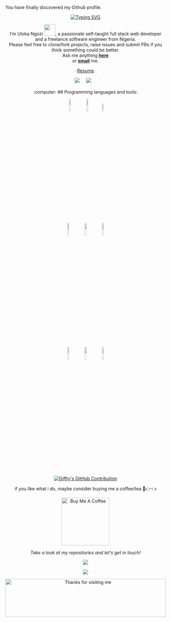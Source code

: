 You have finally discovered my Github profile. <br>

<p align="center">
<a href="https://git.io/typing-svg"><img src="https://readme-typing-svg.herokuapp.com?font=Dancing+Script&weight=900&size=30&duration=3000&pause=1000&color=30804A&background=15151500&center=true&vCenter=true&multiline=true&width=440&height=71&lines=Welcome+to;Gifftybabe's+Github" alt="Typing SVG" /></a>
</p>

<div align="center">


I'm Uloka Ngozi </b><img src="https://media.giphy.com/media/hvRJCLFzcasrR4ia7z/giphy.gif" width="35">, a passionate self-taught full stack web developer and a freelance software engineer from Nigeria.<br> 
 Please feel free to clone/fork projects, raise issues and submit PRs if you think something could be better. <br>
  Ask me anything <a href="https://github.com/Gifftybabe/Gifftybabe/issues/new"><b>here</b></a><br>
    or <a href="mailto:ulokangozi@gmail.com"><b>email</b></a> me.

· <a href="https://drive.google.com/file/d/1cWF-czWEcZXS97p_5xyC3ZqJXmJID2Dt/view?usp=share_link">Resume</a> .
<br>
 <p align="center">
 <a href="https://twitter.com/Gifftybabe"><img src="https://img.shields.io/twitter/follow/Gifftybabe?style=social" /></a>&nbsp;&nbsp;&nbsp;&nbsp;
   <a href="https://www.linkedin.com/in/Gifftybabe/"><img src="https://img.shields.io/badge/-Gifftybabe%20-blue?style=flat-square&logo=Linkedin&logoColor=white&link=hhttps://www.linkedin.com/in/Gifftybabe/" /></a>&nbsp;&nbsp;&nbsp;&nbsp
   

<br>
<br>
:computer: ## Programming languages and tools: 
  <p>
<code><img width="10%" src="https://www.vectorlogo.zone/logos/javascript/javascript-ar21.svg"></code>
<code><img width="10%" src="https://www.vectorlogo.zone/logos/python/python-ar21.svg"></code>
<code><img width="8%" src="https://www.vectorlogo.zone/logos/github/github-ar21.svg"></code>
<br />
<code><img width="10%" src="https://www.vectorlogo.zone/logos/golang/golang-ar21.svg"></code>
<code><img width="10%" src="https://www.vectorlogo.zone/logos/mysql/mysql-ar21.svg"></code>
<code><img width="10%" src="https://www.vectorlogo.zone/logos/w3_css/w3_css-ar21.svg"></code>
<br />
<code><img width="10%" src="https://www.vectorlogo.zone/logos/pocoo_flask/pocoo_flask-ar21.svg"></code>
<code><img width="10%" src="https://www.vectorlogo.zone/logos/w3_html5/w3_html5-ar21.svg"></code>
<code><img width="10%" src="https://www.vectorlogo.zone/logos/git-scm/git-scm-ar21.svg"></code>
</p>


<p align="center">
  <a href="https://github.com/Gifftybabe">
    <img src="https://github-profile-summary-cards.vercel.app/api/cards/profile-details?username=Gifftybabe&theme=radical" alt="Giffty's GitHub Contribution"/>
  </a>
</p>

if you like what i do, maybe consider buying me a coffee/tea 🥺👉👈

<a href="https://www.buymeacoffee.com/Gifftybabe" target="_blank"><img src="https://cdn.buymeacoffee.com/buttons/v2/default-red.png" alt="Buy Me A Coffee" width="150" ></a>


<p align="center">
 <i>Take a look at my repositories and let's get in touch!</i>
<p  align="center">
<img src="https://visitor-badge.laobi.icu/badge?page_id=Gifftybabe"/>       
</p>

</p>

![](https://github.com/Gifftybabe/Gifftybabe/blob/master/teeter.gif?raw=true)

<img height="120" alt="Thanks for visiting me" width="100%" src="https://raw.githubusercontent.com/BrunnerLivio/brunnerlivio/master/images/marquee.svg" />



